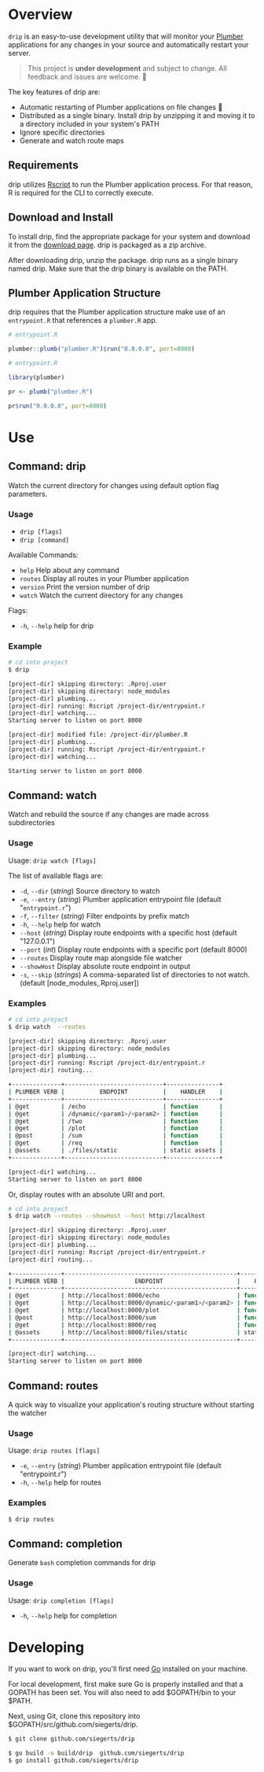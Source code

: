 # Overview

`drip` is an easy-to-use development utility that will monitor your [Plumber](https://www.rplumber.io) applications for any changes in your source and automatically restart your server.

> This project is **under development** and subject to change. All feedback and issues are welcome. 🍻

The key features of drip are:

- Automatic restarting of Plumber applications on file changes 🚀
- Distributed as a single binary. Install drip by unzipping it and moving it to a directory included in your system's PATH
- Ignore specific directories
- Generate and watch route maps

## Requirements

drip utilizes [Rscript](https://support.rstudio.com/hc/en-us/articles/218012917-How-to-run-R-scripts-from-the-command-line) to run the Plumber application process. For that reason, R is required for the CLI to correctly execute.

## Download and Install

To install drip, find the appropriate package for your system and download it from the [download page](https://rdrip.netlify.com/). drip is packaged as a zip archive.

After downloading drip, unzip the package. drip runs as a single binary named drip. Make sure that the drip binary is available on the PATH.

## Plumber Application Structure

drip requires that the Plumber application structure make use of an `entrypoint.R` that references a `plumber.R` app.

```r
# entrypoint.R

plumber::plumb("plumber.R")$run("0.0.0.0", port=8000)
```

```r
# entrypoint.R

library(plumber)

pr <- plumb("plumber.R")

pr$run("0.0.0.0", port=8000)
```

# Use

## Command: drip

Watch the current directory for changes using default option flag parameters.

### Usage

- `drip [flags]`
- `drip [command]`

Available Commands:

- `help` Help about any command
- `routes` Display all routes in your Plumber application
- `version` Print the version number of drip
- `watch` Watch the current directory for any changes

Flags:

- `-h`, `--help` help for drip

### Example

```sh
# cd into project
$ drip

[project-dir] skipping directory: .Rproj.user
[project-dir] skipping directory: node_modules
[project-dir] plumbing...
[project-dir] running: Rscript /project-dir/entrypoint.r
[project-dir] watching...
Starting server to listen on port 8000

[project-dir] modified file: /project-dir/plumber.R
[project-dir] plumbing...
[project-dir] running: Rscript /project-dir/entrypoint.r
[project-dir] watching...

Starting server to listen on port 8000

```

## Command: watch

Watch and rebuild the source if any changes are made across subdirectories

### Usage

Usage: `drip watch [flags]`

The list of available flags are:

- `-d`, `--dir` (_string_) Source directory to watch
- `-e`, `--entry` (_string_) Plumber application entrypoint file (default "`entrypoint.r`")
- `-f`, `--filter` (_string_) Filter endpoints by prefix match
- `-h`, `--help` help for watch
- `--host` (_string_) Display route endpoints with a specific host (default "127.0.0.1")
- `--port` (_int_) Display route endpoints with a specific port (default 8000)
- `--routes` Display route map alongside file watcher
- `--showHost` Display absolute route endpoint in output
- `-s`, `--skip` (_strings_) A comma-separated list of directories to not watch. (default [node_modules,.Rproj.user])

### Examples

```sh
# cd into project
$ drip watch  --routes

[project-dir] skipping directory: .Rproj.user
[project-dir] skipping directory: node_modules
[project-dir] plumbing...
[project-dir] running: Rscript /project-dir/entrypoint.r
[project-dir] routing...

+--------------+----------------------------+---------------+
| PLUMBER VERB |          ENDPOINT          |    HANDLER    |
+--------------+----------------------------+---------------+
| @get         | /echo                      | function      |
| @get         | /dynamic/<param1>/<param2> | function      |
| @get         | /two                       | function      |
| @get         | /plot                      | function      |
| @post        | /sum                       | function      |
| @get         | /req                       | function      |
| @assets      | ./files/static             | static assets |
+--------------+----------------------------+---------------+

[project-dir] watching...
Starting server to listen on port 8000
```

Or, display routes with an absolute URI and port.

```sh
# cd into project
$ drip watch --routes --showHost --host http://localhost

[project-dir] skipping directory: .Rproj.user
[project-dir] skipping directory: node_modules
[project-dir] plumbing...
[project-dir] running: Rscript /project-dir/entrypoint.r
[project-dir] routing...

+--------------+-------------------------------------------------+---------------+
| PLUMBER VERB |                    ENDPOINT                     |    HANDLER    |
+--------------+-------------------------------------------------+---------------+
| @get         | http://localhost:8000/echo                      | function      |
| @get         | http://localhost:8000/dynamic/<param1>/<param2> | function      |
| @get         | http://localhost:8000/plot                      | function      |
| @post        | http://localhost:8000/sum                       | function      |
| @get         | http://localhost:8000/req                       | function      |
| @assets      | http://localhost:8000/files/static              | static assets |
+--------------+-------------------------------------------------+---------------+

[project-dir] watching...
Starting server to listen on port 8000
```

## Command: routes

A quick way to visualize your application's routing structure without starting the watcher

### Usage

Usage: `drip routes [flags]`

- `-e`, `--entry` (_string_) Plumber application entrypoint file (default "entrypoint.r")
- `-h`, `--help` help for routes

### Examples

```sh
$ drip routes
```

## Command: completion

Generate `bash` completion commands for drip

### Usage

Usage: `drip completion [flags]`

- `-h`, `--help` help for completion

# Developing

If you want to work on drip, you'll first need [Go](https://golang.org/) installed on your machine.

For local development, first make sure Go is properly installed and that a GOPATH has been set. You will also need to add $GOPATH/bin to your $PATH.

Next, using Git, clone this repository into \$GOPATH/src/github.com/siegerts/drip.

```sh
$ git clone github.com/siegerts/drip
```

```sh
$ go build -o build/drip  github.com/siegerts/drip
$ go install github.com/siegerts/drip
```
